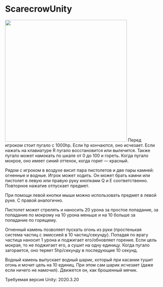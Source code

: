 # ScarecrowUnity

<img src="https://bitardia.com/other/images/scarecrow_unity.gif" width="400">
Перед игроком стоит пугало с 1000hp. Если hp кончаются, оно исчезает. Если нажать на клавиатуре R пугало восстановится или вылечится. 
Также пугало может намокать по шкале от 0 до 100 и гореть. Когда пугало мокрое, оно имеет синий оттенок, когда горит — красный.

Рядом с игроком в воздухе висит пара пистолетов и две пары камней: огненные и водные. Игрок может ходить. Он может брать камни или пистолет в левую или правую руку кнопками Q и E соответственно. Повторное нажатие отпускает предмет.

При помощи левой кнопки мыши можно использовать предмет в левой руке. С правой аналогично.

Пистолет может стрелять и наносить 20 урона за простое попадание, за попадание по мокрому на 10 урона меньше и на 10 больше за попадание по горящему.

Огненный камень позволяет пускать огонь из руки (простенькая система частиц с эмиссией в 10 частиц/секунду). Попадая по врагу частица наносит 1 урона и поджигает его/обновляет горение. Если цель мокрая, то не поджигает его, а сушит на одну единицу. Когда пугало загорается, оно теряет 5hp/секунду в последующие 10 секунд.

Водный камень выпускает водный шарик, который при касании тушит огонь и мочит цель на 10 единиц. При этом сам шарик исчезает (даже если ничего не намочил). Движется он, как брошенный мячик.

Требуемая версия Unity: 2020.3.20
